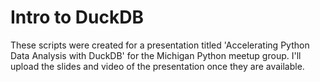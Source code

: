 # Intro to DuckDB
These scripts were created for a presentation titled 'Accelerating Python Data Analysis with DuckDB' for the Michigan Python meetup group. I'll upload the slides and video of the presentation once they are available.